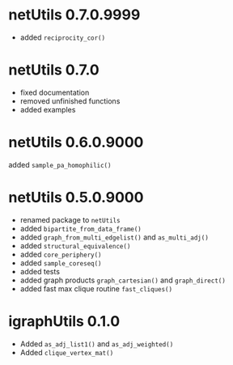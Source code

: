 # netUtils 0.7.0.9999

* added `reciprocity_cor()`

# netUtils 0.7.0   

* fixed documentation 
* removed unfinished functions
* added examples 

# netUtils 0.6.0.9000

added `sample_pa_homophilic()`

# netUtils 0.5.0.9000

* renamed package to `netUtils`
* added `bipartite_from_data_frame()`
* added `graph_from_multi_edgelist()` and `as_multi_adj()`
* added `structural_equivalence()`
* added `core_periphery()`
* added `sample_coreseq()`
* added tests
* added graph products `graph_cartesian()` and `graph_direct()`
* added fast max clique routine `fast_cliques()`

# igraphUtils 0.1.0

* Added `as_adj_list1()` and `as_adj_weighted()`
* Added `clique_vertex_mat()`
